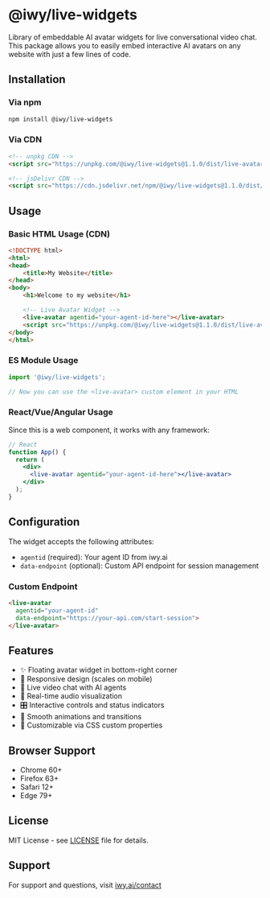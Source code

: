 # @iwy/live-widgets

Library of embeddable AI avatar widgets for live conversational video chat. This package allows you to easily embed interactive AI avatars on any website with just a few lines of code.

## Installation

### Via npm

```bash
npm install @iwy/live-widgets
```

### Via CDN

```html
<!-- unpkg CDN -->
<script src="https://unpkg.com/@iwy/live-widgets@1.1.0/dist/live-avatar.min.js"></script>

<!-- jsDelivr CDN -->
<script src="https://cdn.jsdelivr.net/npm/@iwy/live-widgets@1.1.0/dist/live-avatar.min.js"></script>
```

## Usage

### Basic HTML Usage (CDN)

```html
<!DOCTYPE html>
<html>
<head>
    <title>My Website</title>
</head>
<body>
    <h1>Welcome to my website</h1>

    <!-- Live Avatar Widget -->
    <live-avatar agentid="your-agent-id-here"></live-avatar>
    <script src="https://unpkg.com/@iwy/live-widgets@1.1.0/dist/live-avatar.min.js"></script>
</body>
</html>
```

### ES Module Usage

```javascript
import '@iwy/live-widgets';

// Now you can use the <live-avatar> custom element in your HTML
```

### React/Vue/Angular Usage

Since this is a web component, it works with any framework:

```jsx
// React
function App() {
  return (
    <div>
      <live-avatar agentid="your-agent-id-here"></live-avatar>
    </div>
  );
}
```

## Configuration

The widget accepts the following attributes:

- `agentid` (required): Your agent ID from iwy.ai
- `data-endpoint` (optional): Custom API endpoint for session management

### Custom Endpoint

```html
<live-avatar
  agentid="your-agent-id"
  data-endpoint="https://your-api.com/start-session">
</live-avatar>
```

## Features

- ✨ Floating avatar widget in bottom-right corner
- 📱 Responsive design (scales on mobile)
- 🎥 Live video chat with AI agents
- 🎤 Real-time audio visualization
- 🎛️ Interactive controls and status indicators
- 🎨 Smooth animations and transitions
- 🔧 Customizable via CSS custom properties

## Browser Support

- Chrome 60+
- Firefox 63+
- Safari 12+
- Edge 79+

## License

MIT License - see [LICENSE](LICENSE) file for details.

## Support

For support and questions, visit [iwy.ai/contact](https://www.iwy.ai/contact)